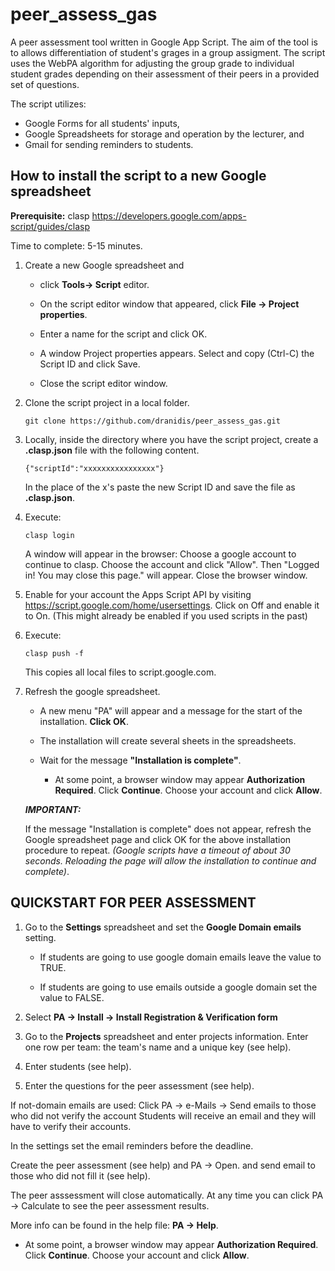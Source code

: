 # peer_assess_gas
A peer assessment tool written in Google App Script. The aim of the tool is to allows differentiation of student's grages in a group assigment. 
The script uses the WebPA algorithm for adjusting the group grade to individual
student grades depending on their assessment of their peers in a provided set of questions.

The script utilizes:
* Google Forms for all students' inputs, 
* Google Spreadsheets for storage and operation by the lecturer, and 
* Gmail for sending reminders to students. 

## How to install the script to a new Google spreadsheet

**Prerequisite:** clasp https://developers.google.com/apps-script/guides/clasp

Time to complete: 5-15 minutes.

1. Create a new Google spreadsheet and 

    * click **Tools-> Script** editor. 

    * On the script editor window that appeared, click **File -> Project properties**. 
    * Enter a name for the script and click OK. 
    
    * A window Project properties appears. Select and copy (Ctrl-C) the Script ID and click Save.

    * Close the script editor window.

1. Clone the script project in a local folder.
    ```
    git clone https://github.com/dranidis/peer_assess_gas.git
    ```

1. Locally, inside the directory where you have the script project, create a **.clasp.json** file with the following content. 

    ```
    {"scriptId":"xxxxxxxxxxxxxxxx"}
    ```

    In the place of the x's paste the new Script ID and save the file as **.clasp.json**.

1. Execute:

    ```
    clasp login
    ```


    A window will appear in the browser: Choose a google account to continue to clasp.
Choose the account and click "Allow". Then "Logged in! You may close this page." will appear. Close the browser window.

1. Enable for your account the Apps Script API by visiting 
https://script.google.com/home/usersettings. 
Click on Off and enable it to On. (This might already be enabled if you used scripts in the past)

1. Execute:
    ```
    clasp push -f
    ```

    This copies all local files to script.google.com.

1. Refresh the google spreadsheet. 
    * A new menu "PA" will appear and a message for the start of the installation. **Click OK**. 
    
    * The installation will create several sheets in the spreadsheets.
    
    * Wait for the message **"Installation is complete"**. 


        * At some point, a browser window may appear **Authorization Required**. Click **Continue**. Choose your account and click **Allow**. 

    ***IMPORTANT:***

    If the message "Installation is complete" does not appear, refresh the Google spreadsheet page and click OK for the above installation procedure to repeat. *(Google scripts have a timeout of about 30 seconds. Reloading the page will allow the installation to continue and complete)*.


## QUICKSTART FOR PEER ASSESSMENT

1. Go to the **Settings** spreadsheet and set the **Google Domain emails** setting.

    * If students are going to use google domain emails leave the value to TRUE.

    * If students are going to use emails outside a google domain set the value to FALSE.

2. Select **PA -> Install -> Install Registration & Verification form** 

3. Go to the **Projects** spreadsheet and enter projects information. Enter one row  per team: the team's name and a unique key (see help).
4. Enter students (see help).
5. Enter the questions for the peer assessment (see help).

If not-domain emails are used:
    Click PA -> e-Mails -> Send emails to those who did not verify the account
    Students will receive an email and they will have to verify their accounts.

In the settings set the email reminders before the deadline.

Create the peer assessment (see help) and PA -> Open.
and send email to those who did not fill it (see help).

The peer asssessment will close automatically. At any time you can click PA -> Calculate to see the peer assessment results.

More info can be found in the help file: **PA -> Help**.      

* At some point, a browser window may appear **Authorization Required**. Click **Continue**. Choose your account and click **Allow**. 
